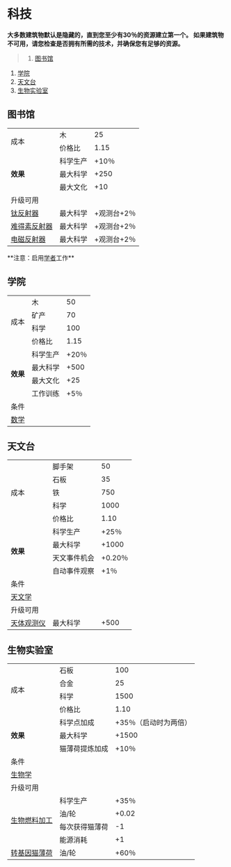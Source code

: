 # 科技
**大多数建筑物默认是隐藏的，直到您至少有30％的资源建立第一个。 如果建筑物不可用，请您检查是否拥有所需的技术，并确保您有足够的资源。**

>1. [图书馆](#图书馆 "图书馆")
1. [学院](#学院 "学院")
1. [天文台](#天文台 "天文台")
1. [生物实验室](#生物实验室 "生物实验室")


## 图书馆
<table class="wikitable">
	<tbody>
		<tr>
			<td rowspan="2">
							成本
			</td>
			<td >
							木
			</td>
			<td >
							25
			</td>
		</tr>
		<tr>
			<td >
						价格比
			</td>
			<td >
						1.15
			</td>
		</tr>
		<tr>
			<td rowspan="3">
				<strong>
							效果
				</strong>
			</td>
			<td >
						科学生产
			</td>
			<td >
						+10％
			</td>
		</tr>
		<tr>
			<td >
						最大科学
			</td>
			<td >
						+250
			</td>
		</tr>
		<tr>
			<td >
						最大文化
			</td>
			<td >
						+10
			</td>
		</tr>
		<tr>
			<td colspan="3">
						升级可用
			</td>
		</tr>
		<tr>
			<td>
				<a href="?file=001-猫咪百科/04-作坊/01-升级#钛反射器">
							钛反射器
				</a>
			</td>
			<td >
						最大科学
			</td>
			<td >
						+观测台+2％
			</td>
		</tr>
		<tr>
			<td>
				<a href="?file=001-猫咪百科/04-作坊/01-升级#难得素反射器">
							难得素反射器
				</a>
			</td>
			<td >
						最大科学
			</td>
			<td >
						+观测台+2％
			</td>
		</tr>
		<tr>
			<td>
				<a href="?file=001-猫咪百科/04-作坊/01-升级#电磁反射器">
							电磁反射器
				</a>
			</td>
			<td >
						最大科学
			</td>
			<td >
						+观测台+2％
			</td>
		</tr>
	</tbody>
</table>
**注意：启用<a href="?file=001-猫咪百科/02-村庄#学者">学者</a>工作**

## 学院
<table class="wikitable">
	<tbody>
		<tr>
			<td rowspan="4">
							成本
			</td>
			<td >
							木
			</td>
			<td >
							50
			</td>
		</tr>
		<tr>
			<td >
						矿产
			</td>
			<td >
						70
			</td>
		</tr>
		<tr>
			<td >
						科学
			</td>
			<td >
						100
			</td>
		</tr>
		<tr>
			<td >
						价格比
			</td>
			<td >
						1.15
			</td>
		</tr>
		<tr>
			<td rowspan="4">
				<strong>
							效果
				</strong>
			</td>
			<td >
						科学生产
			</td>
			<td >
						+20％
			</td>
		</tr>
		<tr>
			<td >
						最大科学
			</td>
			<td >
						+500
			</td>
		</tr>
		<tr>
			<td >
						最大文化
			</td>
			<td >
						+25
			</td>
		</tr>
		<tr>
			<td >
						工作训练
			</td>
			<td >
						+5％
			</td>
		</tr>
		<tr>
			<td colspan="3">
						条件
			</td>
		</tr>
		<tr>
			<td colspan="3">
				<a href="?file=001-猫咪百科/03-科技/01-科技#数学">
							数学
				</a>
			</td>
		</tr>
	</tbody>
</table>

## 天文台
<table class="wikitable">
	<tbody>
		<tr>
			<td rowspan="5">
							成本
			</td>
			<td >
							脚手架
			</td>
			<td >
							50
			</td>
		</tr>
		<tr>
			<td >
						石板
			</td>
			<td >
						35
			</td>
		</tr>
		<tr>
			<td >
						铁
			</td>
			<td >
						750
			</td>
		</tr>
		<tr>
			<td >
						科学
			</td>
			<td >
						1000
			</td>
		</tr>
		<tr>
			<td >
						价格比
			</td>
			<td >
						1.10
			</td>
		</tr>
		<tr>
			<td rowspan="4">
				<strong>
							效果
				</strong>
			</td>
			<td >
						科学生产
			</td>
			<td >
						+25％
			</td>
		</tr>
		<tr>
			<td >
						最大科学
			</td>
			<td >
						+1000
			</td>
		</tr>
		<tr>
			<td >
						天文事件机会
			</td>
			<td >
						+0.20％
			</td>
		</tr>
		<tr>
			<td >
						自动事件观察
			</td>
			<td >
						+1％
			</td>
		</tr>
		<tr>
			<td colspan="3">
						条件
			</td>
		</tr>
		<tr>
			<td colspan="3">
				<a href="?file=001-猫咪百科/03-科技/01-科技#天文学">
							天文学
				</a>
			</td>
		</tr>
		<tr>
			<td colspan="3">
						升级可用
			</td>
		</tr>
		<tr>
			<td>
				<a href="?file=001-猫咪百科/04-作坊/01-升级#天体观测仪">
							天体观测仪
				</a>
			</td>
			<td >
						最大科学
			</td>
			<td >
						+500
			</td>
		</tr>
	</tbody>
</table>

## 生物实验室
<table class="wikitable">
	<tbody>
		<tr>
			<td rowspan="4">
							成本
			</td>
			<td >
							石板
			</td>
			<td >
							100
			</td>
		</tr>
		<tr>
			<td >
						合金
			</td>
			<td >
						25
			</td>
		</tr>
		<tr>
			<td >
						科学
			</td>
			<td >
						1500
			</td>
		</tr>
		<tr>
			<td >
						价格比
			</td>
			<td >
						1.10
			</td>
		</tr>
		<tr>
			<td rowspan="3">
				<strong>
							效果
				</strong>
			</td>
			<td >
						科学点加成
			</td>
			<td >
						+35％（启动时为两倍）
			</td>
		</tr>
		<tr>
			<td >
						最大科学
			</td>
			<td >
						+1500
			</td>
		</tr>
		<tr>
			<td >
						猫薄荷提炼加成
			</td>
			<td >
						+10％
			</td>
		</tr>
		<tr>
			<td colspan="3">
						条件
			</td>
		</tr>
		<tr>
			<td colspan="3">
				<a href="?file=001-猫咪百科/03-科技/01-科技#生物学">
							生物学
				</a>
			</td>
		</tr>
		<tr>
			<td colspan="3">
						升级可用
			</td>
		</tr>
		<tr>
			<td rowspan="4">
				<a href="?file=001-猫咪百科/04-作坊/01-升级#生物燃料加工">
							生物燃料加工
				</a>
			</td>
			<td >
						科学生产
			</td>
			<td colspan="1">
						+35％
			</td>
		</tr>
		<tr>
			<td >
						油/轮
			</td>
			<td >
						+0.02
			</td>
		</tr>
		<tr>
			<td >
						每次获得猫薄荷
			</td>
			<td >
						-1
			</td>
		</tr>
		<tr>
			<td >
						能源消耗
			</td>
			<td >
						+1
			</td>
		</tr>
		<tr>
			<td>
				<a href="?file=001-猫咪百科/04-作坊/01-升级#转基因猫薄荷">
							转基因猫薄荷
				</a>
			</td>
			<td >
						油/轮
			</td>
			<td >
						+60％
			</td>
		</tr>
	</tbody>
</table>
